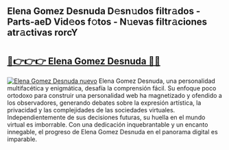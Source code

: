 ## Elena Gomez Desnuda D𝚎sn𝚞dos filtr𝚊dos - Parts-aeD Vid𝚎os f𝚘tos - N𝚞evas filtr𝚊ciones atr𝚊ctivas rorcY

# <h2><a href="http://mbc7o1.tromn.icu/?c=Elena+Gomez+Desnuda">🔗👉👉👉 Elena Gomez Desnuda 🔗🔗</a></h2>

[![Elena Gomez Desnuda nuevo](https://i.imgur.com/pEAQMta.gif)](http://mbc7o1.tromn.icu/?c=Elena+Gomez+Desnuda)
Elena Gomez Desnuda, una personalidad multifacética y enigmática, desafía la comprensión fácil. Su enfoque poco ortodoxo para construir una personalidad web ha magnetizado y ofendido a los observadores, generando debates sobre la expresión artística, la privacidad y las complejidades de las sociedades virtuales. Independientemente de sus decisiones futuras, su huella en el mundo virtual es imborrable. Con una dedicación inquebrantable y un encanto innegable, el progreso de Elena Gomez Desnuda en el panorama digital es imparable.
